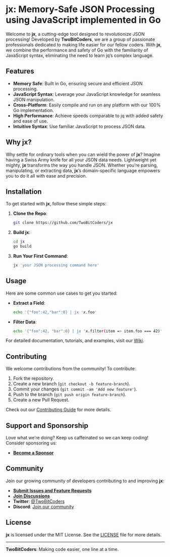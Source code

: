# jx: Memory-Safe JSON Processing using JavaScript implemented in Go

Welcome to **jx**, a cutting-edge tool designed to revolutionize JSON processing! Developed by **TwoBitCoders**, we are a group of passionate professionals dedicated to making life easier for our fellow coders. With **jx**, we combine the performance and safety of Go with the familiarity of JavaScript syntax, eliminating the need to learn jq’s complex language.

## Features

- **Memory Safe**: Built in Go, ensuring secure and efficient JSON processing.
- **JavaScript Syntax**: Leverage your JavaScript knowledge for seamless JSON manipulation.
- **Cross-Platform**: Easily compile and run on any platform with our 100% Go implementation.
- **High Performance**: Achieve speeds comparable to jq with added safety and ease of use.
- **Intuitive Syntax**: Use familiar JavaScript to process JSON data.

## Why jx?

Why settle for ordinary tools when you can wield the power of **jx**? Imagine having a Swiss Army knife for all your JSON data needs. Lightweight yet mighty, **jx** transforms the way you handle JSON. Whether you’re parsing, manipulating, or extracting data, **jx**’s domain-specific language empowers you to do it all with ease and precision.

## Installation

To get started with **jx**, follow these simple steps:

1. **Clone the Repo**:
    ```sh
    git clone https://github.com/TwoBitCoders/jx
    ```
2. **Build jx**:
    ```sh
    cd jx
    go build
    ```
3. **Run Your First Command**:
    ```sh
    jx 'your JSON processing command here'
    ```

## Usage

Here are some common use cases to get you started:

- **Extract a Field**:
    ```sh
    echo '{"foo":42,"bar":0} | jx 'x.foo'
    ```
- **Filter Data**:
    ```sh
    echo '{"foo":42, "bar":0} | jx 'x.filter(item => item.foo === 42)'
    ```

For detailed documentation, tutorials, and examples, visit our [Wiki](#).

## Contributing

We welcome contributions from the community! To contribute:

1. Fork the repository.
2. Create a new branch (`git checkout -b feature-branch`).
3. Commit your changes (`git commit -am 'Add new feature'`).
4. Push to the branch (`git push origin feature-branch`).
5. Create a new Pull Request.

Check out our [Contributing Guide](#) for more details.

## Support and Sponsorship

Love what we’re doing? Keep us caffeinated so we can keep coding! Consider sponsoring us:
- **[Become a Sponsor](#)**

## Community

Join our growing community of developers contributing to and improving **jx**:
- **[Submit Issues and Feature Requests](#)**
- **[Join Discussions](#)**
- **Twitter**: [@TwoBitCoders](#)
- **Discord**: [Join our community](#)

## License

**jx** is licensed under the MIT License. See the [LICENSE](LICENSE) file for more details.

---

**TwoBitCoders**: Making code easier, one line at a time.
